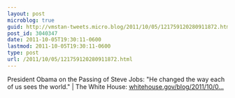 ```yaml
---
layout: post
microblog: true
guid: http://vmstan-tweets.micro.blog/2011/10/05/121759120280911872.html
post_id: 3040347
date: 2011-10-05T19:30:11-0600
lastmod: 2011-10-05T19:30:11-0600
type: post
url: /2011/10/05/121759120280911872.html
---
```

President Obama on the Passing of Steve Jobs: "He changed the way each of us sees the world." | The White House: <a href="http://www.whitehouse.gov/blog/2011/10/05/president-obama-passing-steve-jobs-he-changed-way-each-us-sees-world">whitehouse.gov/blog/2011/10/0…</a>
